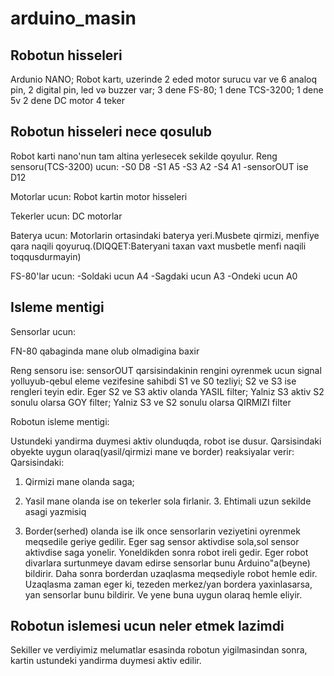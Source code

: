 # arduino_masin

## Robotun hisseleri
Ardunio NANO;
Robot kartı, uzerinde 2 eded motor surucu var ve 6 analoq pin, 2 digital pin, led və buzzer var;
3 dene FS-80;
1 dene TCS-3200;
1 dene 5v
2 dene DC motor
4 teker

## Robotun hisseleri nece qosulub

Robot karti nano'nun tam altina yerlesecek sekilde qoyulur.
Reng sensoru(TCS-3200) ucun:
-S0 D8
-S1 A5
-S3 A2
-S4 A1
-sensorOUT ise D12

Motorlar ucun:
Robot kartin motor hisseleri

Tekerler ucun:
DC motorlar

Baterya ucun:
Motorlarin ortasindaki baterya yeri.Musbete qirmizi, menfiye qara naqili qoyuruq.(DIQQET:Bateryani taxan vaxt musbetle menfi naqili toqqusdurmayin)

FS-80'lar ucun:
-Soldaki ucun A4
-Sagdaki ucun A3
-Ondeki ucun A0


## Isleme mentigi
Sensorlar ucun:

FN-80 qabaginda mane olub olmadigina baxir

Reng sensoru ise:
sensorOUT qarsisindakinin rengini oyrenmek ucun signal yolluyub-qebul eleme vezifesine sahibdi
S1 ve S0 tezliyi;
S2 ve S3 ise rengleri teyin edir.
Eger S2 ve S3 aktiv olanda YASIL filter;
Yalniz S3 aktiv S2 sonulu olarsa GOY filter;
Yalniz S3 ve S2 sonulu olarsa  QIRMIZI filter

Robotun isleme mentigi:

Ustundeki yandirma duymesi aktiv olunduqda, robot ise dusur. Qarsisindaki obyekte uygun olaraq(yasil/qirmizi mane ve border) reaksiyalar verir:
Qarsisindaki:
1. Qirmizi mane olanda saga;
2. Yasil mane olanda ise on tekerler sola firlanir. 3. Ehtimali uzun sekilde asagi yazmisiq
   
3. Border(serhed) olanda ise ilk once sensorlarin veziyetini oyrenmek meqsedile geriye gedilir. Eger sag sensor aktivdise sola,sol sensor aktivdise saga yonelir.
Yoneldikden sonra robot ireli gedir. Eger robot divarlara surtunmeye davam edirse sensorlar bunu Arduino"a(beyne) bildirir. Daha sonra borderdan uzaqlasma meqsediyle robot hemle edir. Uzaqlasma zaman eger ki, tezeden merkez/yan bordera yaxinlasarsa, yan sensorlar bunu bildirir. Ve yene buna uygun olaraq hemle eliyir.


## Robotun islemesi ucun neler etmek lazimdi

Sekiller ve verdiyimiz melumatlar esasinda robotun yigilmasindan sonra, kartin ustundeki yandirma duymesi aktiv edilir.
